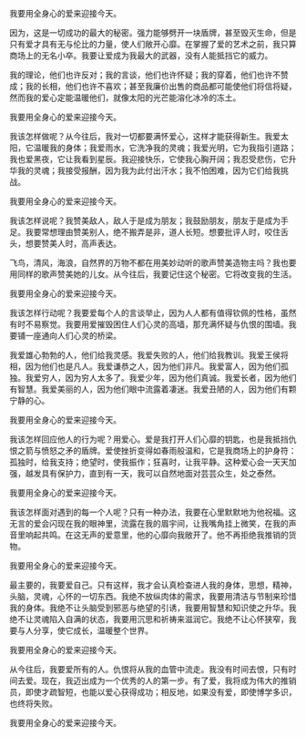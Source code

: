 我要用全身心的爱来迎接今天。

因为，这是一切成功的最大的秘密。强力能够劈开一块盾牌，甚至毁灭生命，但是只有爱才具有无与伦比的力量，使人们敞开心靡。在掌握了爱的艺术之前，我只算商场上的无名小卒。我要让爱成为我最大的武器，没有人能抵挡它的威力。

我的理论，他们也许反对；我的言谈，他们也许怀疑；我的穿着，他们也许不赞成；我的长相，他们也许不喜欢；甚至我廉价出售的商品都可能使他们将信将疑，然而我的爱心定能温暖他们，就像太阳的光芒能溶化冰冷的冻土。

我要用全身心的爱来迎接今天。

我该怎样做呢？从今往后，我对一切都要满怀爱心，这样才能获得新生。我爱太阳，它温暖我的身体；我爱雨水，它洗净我的灵魂；我爱光明，它为我指引道路；我也爱黑夜，它让我看到星辰。我迎接快乐，它使我心胸开阔；我忍受悲伤，它升华我的灵魂；我接受报酬，因为我为此付出汗水；我不怕困难，因为它们给我挑战。

我要用全身心的爱来迎接今天。

我该怎样说呢？我赞美敌人，敌人于是成为朋友；我鼓励朋友，朋友于是成为手足。我要常想理由赞美别人，绝不搬弄是非，道人长短。想要批评人时，咬住舌头，想要赞美人时，高声表达。

飞鸟，清风，海浪，自然界的万物不都在用美妙动听的歌声赞美造物主吗？我也要用同样的歌声赞美她的儿女。从今往后，我要记住这个秘密。它将改变我的生活。

我要用全身心的爱来迎接今天。

我该怎样行动呢？我要爱每个人的言谈举止，因为人人都有值得钦佩的性格，虽然有时不易察觉。我要用爱摧毁困住人们心灵的高墙，那充满怀疑与仇恨的围墙。我要铺一座通向人们心灵的桥梁。

我爱雄心勃勃的人，他们给我灵感。我爱失败的人，他们给我教训。我爱王侯将相，因为他们也是凡人。我爱谦恭之人，因为他们非凡。我爱富人，因为他们孤独。我爱穷人，因为穷人太多了。我爱少年，因为他们真诚。我爱长者，因为他们有智慧。我爱美丽的人，因为他们眼中流露着凄迷。我爱丑陋的人，因为他们有颗宁静的心。

我要用全身心的爱来迎接今天。

我该怎样回应他人的行为呢？用爱心。爱是我打开人们心靡的钥匙，也是我抵挡仇恨之箭与愤怒之矛的盾牌。爱使挫折变得如春雨般温和，它是我商场上的护身符：孤独时，给我支持；绝望时，使我振作；狂喜时，让我平静。这种爱心会一天天加强，越发具有保护力，直到有一天，我可以自然地面对芸芸众生，处之泰然。

我要用全身心的爱来迎接今天。

我该怎样面对遇到的每一个人呢？只有一种办法，我要在心里默默地为他祝福。这无言的爱会闪现在我的眼神里，流露在我的眉宇间，让我嘴角挂上微笑，在我的声音里响起共鸣。在这无声的爱意里，他的心靡向我敞开了。他不再拒绝我推销的货物。

我要用全身心的爱来迎接今天。

最主要的，我要爱自己。只有这样，我才会认真检查进人我的身体，思想，精神，头脑，灵魂，心怀的一切东西。我绝不放纵肉体的需求，我要用清洁与节制来珍惜我的身体。我绝不让头脑受到邪恶与绝望的引诱，我要用智慧和知识使之升华。我绝不让灵魂陷入自满的状态，我要用沉思和祈祷来滋润它。我绝不让心怀狭窄，我要与人分享，使它成长，温暖整个世界。

我要用全身心的爱来迎接今天。

从今往后，我要爱所有的人。仇恨将从我的血管中流走。我没有时间去恨，只有时间去爱。现在，我迈出成为一个优秀的人的第一步。有了爱，我将成为伟大的推销员，即使才疏智短，也能以爱心获得成功；相反地，如果没有爱，即使博学多识，也终将失败。

我要用全身心的爱来迎接今天。
